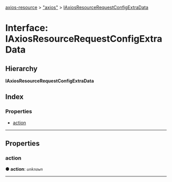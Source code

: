 [axios-resource](../README.md) > ["axios"](../modules/_axios_d_.md) > [IAxiosResourceRequestConfigExtraData](../interfaces/_axios_d_.iaxiosresourcerequestconfigextradata.md)

# Interface: IAxiosResourceRequestConfigExtraData

## Hierarchy

**IAxiosResourceRequestConfigExtraData**

## Index

### Properties

* [action](_axios_d_.iaxiosresourcerequestconfigextradata.md#action)

---

## Properties

<a id="action"></a>

###  action

**● action**: *`unknown`*

___

